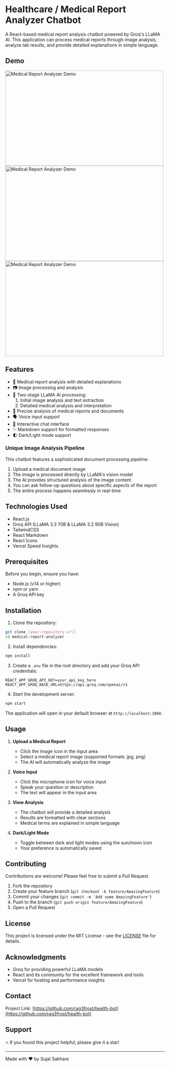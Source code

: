 # Healthcare / Medical Report Analyzer Chatbot

A React-based medical report analysis chatbot powered by Groq's LLaMA AI. This application can process medical reports through image analysis, analyze lab results, and provide detailed explanations in simple language.

## Demo

<img src="https://github.com/rag3frost/healthcare-bot-v2/blob/main/2025-01-26-12-09-57.gif" alt="Medical Report Analyzer Demo" width="500" height="300">
<img src="https://github.com/rag3frost/healthcare-bot-v2/blob/main/2025-01-26-12-12-18_1.gif" alt="Medical Report Analyzer Demo" width="500" height="300">
<img src="https://github.com/rag3frost/healthcare-bot-v2/blob/main/2025-01-26-12-13-16.gif" alt="Medical Report Analyzer Demo" width="500" height="300">

## Features

- 🏥 Medical report analysis with detailed explanations
- 📷 Image processing and analysis
- 🤖 Two-stage LLaMA AI processing:
  1. Initial image analysis and text extraction
  2. Detailed medical analysis and interpretation
- 🎯 Precise analysis of medical reports and documents
- 🗣️ Voice input support
- 💬 Interactive chat interface
- ✨ Markdown support for formatted responses
- 🌓 Dark/Light mode support

### Unique Image Analysis Pipeline

This chatbot features a sophisticated document processing pipeline:

1. Upload a medical document image
2. The image is processed directly by LLaMA's vision model
3. The AI provides structured analysis of the image content
4. You can ask follow-up questions about specific aspects of the report
5. The entire process happens seamlessly in real-time

## Technologies Used

- React.js
- Groq API (LLaMA 3.3 70B & LLaMA 3.2 90B Vision)
- TailwindCSS
- React Markdown
- React Icons
- Vercel Speed Insights

## Prerequisites

Before you begin, ensure you have:

- Node.js (v14 or higher)
- npm or yarn
- A Groq API key

## Installation

1. Clone the repository:
```bash
git clone [your-repository-url]
cd medical-report-analyzer
```

2. Install dependencies:
```bash
npm install
```

3. Create a `.env` file in the root directory and add your Groq API credentials:
```env
REACT_APP_GROQ_API_KEY=your_api_key_here
REACT_APP_GROQ_BASE_URL=https://api.groq.com/openai/v1
```

4. Start the development server:
```bash
npm start
```

The application will open in your default browser at `http://localhost:3000`.

## Usage

1. **Upload a Medical Report**
   - Click the image icon in the input area
   - Select a medical report image (supported formats: jpg, png)
   - The AI will automatically analyze the image

2. **Voice Input**
   - Click the microphone icon for voice input
   - Speak your question or description
   - The text will appear in the input area

3. **View Analysis**
   - The chatbot will provide a detailed analysis
   - Results are formatted with clear sections
   - Medical terms are explained in simple language

4. **Dark/Light Mode**
   - Toggle between dark and light modes using the sun/moon icon
   - Your preference is automatically saved

## Contributing

Contributions are welcome! Please feel free to submit a Pull Request.

1. Fork the repository
2. Create your feature branch (`git checkout -b feature/AmazingFeature`)
3. Commit your changes (`git commit -m 'Add some AmazingFeature'`)
4. Push to the branch (`git push origin feature/AmazingFeature`)
5. Open a Pull Request

## License

This project is licensed under the MIT License - see the [LICENSE](https://github.com/rag3frost/healthcare-bot-v2/blob/main/LICENSE.txt) file for details.

## Acknowledgments

- Groq for providing powerful LLaMA models
- React and its community for the excellent framework and tools
- Vercel for hosting and performance insights

## Contact


Project Link: [https://github.com/rag3frost/health-bot](https://github.com/rag3frost/health-bot)

## Support

⭐️ If you found this project helpful, please give it a star!

---

Made with ❤️ by Sujal Sakhare
